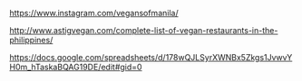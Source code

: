 https://www.instagram.com/vegansofmanila/

http://www.astigvegan.com/complete-list-of-vegan-restaurants-in-the-philippines/

https://docs.google.com/spreadsheets/d/178wQJLSyrXWNBx5Zkgs1JvwvYH0m_hTaskaBQAG19DE/edit#gid=0
